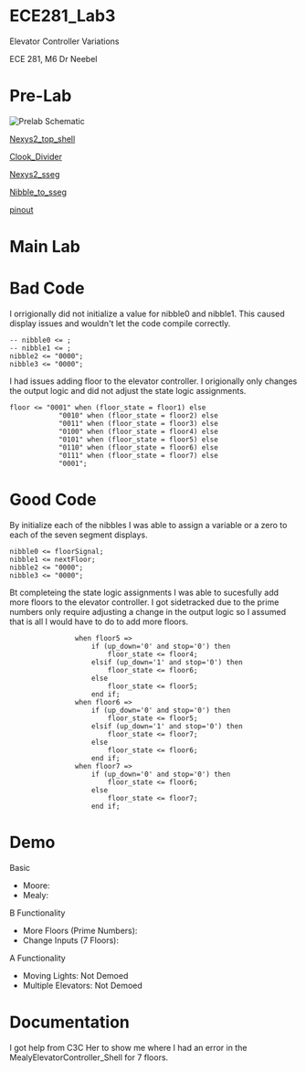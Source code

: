 ECE281_Lab3
===========

Elevator Controller Variations

ECE 281, M6 Dr Neebel

Pre-Lab
===========

![Prelab Schematic](https://github.com/KyleJonas/ECE281_Lab3/blob/master/Prelab_Schematic.PNG?raw=true "Image")

[Nexys2_top_shell](https://github.com/KyleJonas/ECE281_Lab3/blob/master/Nexys2_top_shell.vhd)

[Clook_Divider](https://github.com/KyleJonas/ECE281_Lab3/blob/master/Clock_Divider.vhd)

[Nexys2_sseg](https://github.com/KyleJonas/ECE281_Lab3/blob/master/nexys2_sseg.vhd)

[Nibble_to_sseg](https://github.com/KyleJonas/ECE281_Lab3/blob/master/nibble_to_sseg.vhd)

[pinout](https://github.com/KyleJonas/ECE281_CE3/blob/master/MooreElevatorController_Shell.vhd)


Main Lab
===========

Bad Code
===========
I orrigionally did not initialize a value for nibble0 and nibble1. This caused display issues and wouldn't let the code compile correctly. 
```
-- nibble0 <= ;
-- nibble1 <= ;
nibble2 <= "0000";
nibble3 <= "0000";
```

I had issues adding floor to the elevator controller. I origionally only changes the output logic and did not adjust the state logic assignments.
```
floor <= "0001" when (floor_state = floor1) else
			"0010" when (floor_state = floor2) else
			"0011" when (floor_state = floor3) else
			"0100" when (floor_state = floor4) else
			"0101" when (floor_state = floor5) else
			"0110" when (floor_state = floor6) else
			"0111" when (floor_state = floor7) else
			"0001";
```

Good Code
===========
By initialize each of the nibbles I was able to assign a variable or a zero to each of the seven segment displays.
```
nibble0 <= floorSignal;
nibble1 <= nextFloor;
nibble2 <= "0000";
nibble3 <= "0000";
```

Bt completeing the state logic assignments I was able to sucesfully add more floors to the elevator controller. I got sidetracked due to the prime numbers only require adjusting a change in the output logic so I assumed that is all I would have to do to add more floors.
```
				when floor5 =>
					if (up_down='0' and stop='0') then 
						floor_state <= floor4;	
					elsif (up_down='1' and stop='0') then 
						floor_state <= floor6;	
					else
						floor_state <= floor5;
					end if;
				when floor6 =>
					if (up_down='0' and stop='0') then 
						floor_state <= floor5;	
					elsif (up_down='1' and stop='0') then 
						floor_state <= floor7;	
					else
						floor_state <= floor6;
					end if;
				when floor7 =>
					if (up_down='0' and stop='0') then 
						floor_state <= floor6;	
					else 
						floor_state <= floor7;	
					end if;
```

Demo
===========
Basic
* Moore:
* Mealy:

B Functionality
* More Floors (Prime Numbers):
* Change Inputs (7 Floors):

A Functionality
* Moving Lights: Not Demoed
* Multiple Elevators: Not Demoed


Documentation
===========

I got help from C3C Her to show me where I had an error in the MealyElevatorController_Shell for 7 floors.


